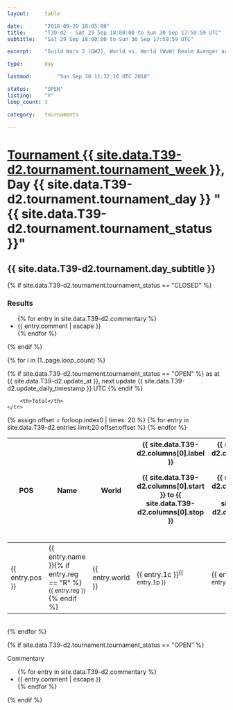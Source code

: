 ```yaml
---
layout: 	table

date: 		"2018-09-29 18:05:00"
title: 		"T39-d2 - Sat 29 Sep 18:00:00 to Sun 30 Sep 17:59:59 UTC"
subtitle: 	"Sat 29 Sep 18:00:00 to Sun 30 Sep 17:59:59 UTC"

excerpt:    "Guild Wars 2 (GW2), World vs. World (WvW) Realm Avenger achivement Tournament. \"Every Kill Counts\""

type:       day

lastmod: 		"Sun Sep 30 11:32:16 UTC 2018"

status:     "OPEN"
listing:    "Y"
loop_count: 3

category: 	tournaments

---
```

<div class="table_header">
    <h1><a href="{{ site.data.T39-d2.tournament.week_url }}">Tournament {{ site.data.T39-d2.tournament.tournament_week }}</a>, Day {{ site.data.T39-d2.tournament.tournament_day }} "{{ site.data.T39-d2.tournament.tournament_status }}"</h1>
    <h2>{{ site.data.T39-d2.tournament.day_subtitle }}</h2> 
</div>

{% if site.data.T39-d2.tournament.tournament_status == "CLOSED" %} 
<div class="commentary">
  <h3>Results</h3>
  <ul>
    {% for entry in site.data.T39-d2.commentary %}
    <li class="commentary_list">{{ entry.comment | escape }}</li>
    {% endfor %}
  </ul>
</div>
{% endif %}


{% for i in (1..page.loop_count) %}

{% if site.data.T39-d2.tournament.tournament_status == "OPEN" %} 
<span class="table_nextupdate">as at {{ site.data.T39-d2.update_at }}, next update {{ site.data.T39-d2.update_daily_timestamp }} UTC</span> 
{% endif %}

<table class="day_table">
  <colgroup>
    <col style="width:18px">
    <col style="width:55px">
    <col style="width:55px">
    <col style="width:12px">
    <col style="width:12px">
    <col style="width:12px">
    <col style="width:12px">
    <col style="width:12px">
    <col style="width:12px">
    <col style="width:12px">
    <col style="width:12px">
    <col style="width:12px">
    <col style="width:12px">
    <col style="width:12px">
    <col style="width:12px">
    <col style="width:12px">
    <col style="width:12px">
    <col style="width:12px">
    <col style="width:12px">
    <col style="width:12px">
    <col style="width:12px">
    <col style="width:12px">
    <col style="width:12px">
    <col style="width:12px">
    <col style="width:12px">
    <col style="width:12px">
    <col style="width:12px">
    <col style="width:18px">
  </colgroup>  
  <thead>
    <tr>
        <th>POS</th>
        <th class="AlignLeft">Name</th>
        <th class="AlignLeft">World</th>

<th><div class="label">{{ site.data.T39-d2.columns[0].label }}<p class="onhover">{{ site.data.T39-d2.columns[0].start }} to {{ site.data.T39-d2.columns[0].stop }}</p></div>​</th>
<th><div class="label">{{ site.data.T39-d2.columns[1].label }}<p class="onhover">{{ site.data.T39-d2.columns[1].start }} to {{ site.data.T39-d2.columns[1].stop }}</p></div>​</th>
<th><div class="label">{{ site.data.T39-d2.columns[2].label }}<p class="onhover">{{ site.data.T39-d2.columns[2].start }} to {{ site.data.T39-d2.columns[2].stop }}</p></div>​</th>
<th><div class="label">{{ site.data.T39-d2.columns[3].label }}<p class="onhover">{{ site.data.T39-d2.columns[3].start }} to {{ site.data.T39-d2.columns[3].stop }}</p></div>​</th>
<th><div class="label">{{ site.data.T39-d2.columns[4].label }}<p class="onhover">{{ site.data.T39-d2.columns[4].start }} to {{ site.data.T39-d2.columns[4].stop }}</p></div>​</th>
<th><div class="label">{{ site.data.T39-d2.columns[5].label }}<p class="onhover">{{ site.data.T39-d2.columns[5].start }} to {{ site.data.T39-d2.columns[5].stop }}</p></div>​</th>
<th><div class="label">{{ site.data.T39-d2.columns[6].label }}<p class="onhover">{{ site.data.T39-d2.columns[6].start }} to {{ site.data.T39-d2.columns[6].stop }}</p></div>​</th>
<th><div class="label">{{ site.data.T39-d2.columns[7].label }}<p class="onhover">{{ site.data.T39-d2.columns[7].start }} to {{ site.data.T39-d2.columns[7].stop }}</p></div>​</th>
<th><div class="label">{{ site.data.T39-d2.columns[8].label }}<p class="onhover">{{ site.data.T39-d2.columns[8].start }} to {{ site.data.T39-d2.columns[8].stop }}</p></div>​</th>
<th><div class="label">{{ site.data.T39-d2.columns[9].label }}<p class="onhover">{{ site.data.T39-d2.columns[9].start }} to {{ site.data.T39-d2.columns[9].stop }}</p></div>​</th>
<th><div class="label">{{ site.data.T39-d2.columns[10].label }}<p class="onhover">{{ site.data.T39-d2.columns[10].start }} to {{ site.data.T39-d2.columns[10].stop }}</p></div>​</th>

<th><div class="label">{{ site.data.T39-d2.columns[11].label }}<p class="onhover">{{ site.data.T39-d2.columns[11].start }} to {{ site.data.T39-d2.columns[11].stop }}</p></div>​</th>
<th><div class="label">{{ site.data.T39-d2.columns[12].label }}<p class="onhover">{{ site.data.T39-d2.columns[12].start }} to {{ site.data.T39-d2.columns[12].stop }}</p></div>​</th>
<th><div class="label">{{ site.data.T39-d2.columns[13].label }}<p class="onhover">{{ site.data.T39-d2.columns[13].start }} to {{ site.data.T39-d2.columns[13].stop }}</p></div>​</th>
<th><div class="label">{{ site.data.T39-d2.columns[14].label }}<p class="onhover">{{ site.data.T39-d2.columns[14].start }} to {{ site.data.T39-d2.columns[14].stop }}</p></div>​</th>
<th><div class="label">{{ site.data.T39-d2.columns[15].label }}<p class="onhover">{{ site.data.T39-d2.columns[15].start }} to {{ site.data.T39-d2.columns[15].stop }}</p></div>​</th>
<th><div class="label">{{ site.data.T39-d2.columns[16].label }}<p class="onhover">{{ site.data.T39-d2.columns[16].start }} to {{ site.data.T39-d2.columns[16].stop }}</p></div>​</th>
<th><div class="label">{{ site.data.T39-d2.columns[17].label }}<p class="onhover">{{ site.data.T39-d2.columns[17].start }} to {{ site.data.T39-d2.columns[17].stop }}</p></div>​</th>
<th><div class="label">{{ site.data.T39-d2.columns[18].label }}<p class="onhover">{{ site.data.T39-d2.columns[18].start }} to {{ site.data.T39-d2.columns[18].stop }}</p></div>​</th>
<th><div class="label">{{ site.data.T39-d2.columns[19].label }}<p class="onhover">{{ site.data.T39-d2.columns[19].start }} to {{ site.data.T39-d2.columns[19].stop }}</p></div>​</th>
<th><div class="label">{{ site.data.T39-d2.columns[20].label }}<p class="onhover">{{ site.data.T39-d2.columns[20].start }} to {{ site.data.T39-d2.columns[20].stop }}</p></div>​</th>

<th><div class="label">{{ site.data.T39-d2.columns[21].label }}<p class="onhover">{{ site.data.T39-d2.columns[21].start }} to {{ site.data.T39-d2.columns[21].stop }}</p></div>​</th>
<th><div class="label">{{ site.data.T39-d2.columns[22].label }}<p class="onhover">{{ site.data.T39-d2.columns[22].start }} to {{ site.data.T39-d2.columns[22].stop }}</p></div>​</th>
<th><div class="label">{{ site.data.T39-d2.columns[23].label }}<p class="onhover">{{ site.data.T39-d2.columns[23].start }} to {{ site.data.T39-d2.columns[23].stop }}</p></div>​</th>

        <th>Total</th>
    </tr>
  </thead>
  {% assign offset = forloop.index0 | times: 20 %}
<tbody>
{% for entry in site.data.T39-d2.entries limit:20 offset:offset %}
  <tr>
    <td class="pl{{ entry.pos }}">{{ entry.pos }}</td>
    <td class="AlignLeft">{{ entry.name }}{% if entry.reg == "R" %}<sup>{{ entry.reg }}</sup>{% endif %}</td>
    <td class="AlignLeft">{{ entry.world }}</td>
    <td class="pl{{ entry.1p }}">{{ entry.1c }}<sup>{{ entry.1p }}</sup></td>
    <td class="pl{{ entry.2p }}">{{ entry.2c }}<sup>{{ entry.2p }}</sup></td>
    <td class="pl{{ entry.3p }}">{{ entry.3c }}<sup>{{ entry.3p }}</sup></td>
    <td class="pl{{ entry.4p }}">{{ entry.4c }}<sup>{{ entry.4p }}</sup></td>
    <td class="pl{{ entry.5p }}">{{ entry.5c }}<sup>{{ entry.5p }}</sup></td>
    <td class="pl{{ entry.6p }}">{{ entry.6c }}<sup>{{ entry.6p }}</sup></td>
    <td class="pl{{ entry.7p }}">{{ entry.7c }}<sup>{{ entry.7p }}</sup></td>
    <td class="pl{{ entry.8p }}">{{ entry.8c }}<sup>{{ entry.8p }}</sup></td>
    <td class="pl{{ entry.9p }}">{{ entry.9c }}<sup>{{ entry.9p }}</sup></td>
    <td class="pl{{ entry.10p }}">{{ entry.10c }}<sup>{{ entry.10p }}</sup></td>
    <td class="pl{{ entry.11p }}">{{ entry.11c }}<sup>{{ entry.11p }}</sup></td>
    <td class="pl{{ entry.12p }}">{{ entry.12c }}<sup>{{ entry.12p }}</sup></td>
    <td class="pl{{ entry.13p }}">{{ entry.13c }}<sup>{{ entry.13p }}</sup></td>
    <td class="pl{{ entry.14p }}">{{ entry.14c }}<sup>{{ entry.14p }}</sup></td>
    <td class="pl{{ entry.15p }}">{{ entry.15c }}<sup>{{ entry.15p }}</sup></td>
    <td class="pl{{ entry.16p }}">{{ entry.16c }}<sup>{{ entry.16p }}</sup></td>
    <td class="pl{{ entry.17p }}">{{ entry.17c }}<sup>{{ entry.17p }}</sup></td>
    <td class="pl{{ entry.18p }}">{{ entry.18c }}<sup>{{ entry.18p }}</sup></td>
    <td class="pl{{ entry.19p }}">{{ entry.19c }}<sup>{{ entry.19p }}</sup></td>
    <td class="pl{{ entry.20p }}">{{ entry.20c }}<sup>{{ entry.20p }}</sup></td>
    <td class="pl{{ entry.21p }}">{{ entry.21c }}<sup>{{ entry.21p }}</sup></td>
    <td class="pl{{ entry.22p }}">{{ entry.22c }}<sup>{{ entry.22p }}</sup></td>
    <td class="pl{{ entry.23p }}">{{ entry.23c }}<sup>{{ entry.23p }}</sup></td>
    <td class="pl{{ entry.24p }}">{{ entry.24c }}<sup>{{ entry.24p }}</sup></td>
    <td>{{ entry.total }}</td>
  </tr>
{% endfor %}  
</tbody>
</table>
<div class="leaderboard"></div>
<br />
{% endfor %}

{% if site.data.T39-d2.tournament.tournament_status == "OPEN" %} 
<div class="commentary">
  <span class="commentary_title">Commentary</span>
  <ul>
    {% for entry in site.data.T39-d2.commentary %}
    <li class="commentary_list">{{ entry.comment | escape }}</li>
    {% endfor %}
  </ul>
</div>
{% endif %}


